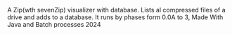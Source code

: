 A Zip(wth sevenZip) visualizer with database. Lists al compressed files of a drive and adds to a database. It runs by phases form 0.0A to 3, 
Made With Java and Batch processes
2024
